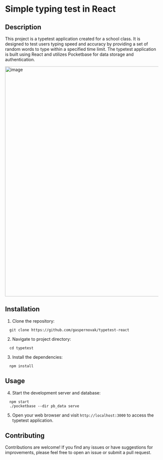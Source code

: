 # Simple typing test in React

## Description
This project is a typetest application created for a school class. It is designed to test users typing speed and accuracy by providing a set of random words to type within a specified time limit. The typetest application is built using React and utilizes Pocketbase for data storage and authentication.

<img width="753" alt="image" src="https://github.com/gaspernovak/RPS-Projekt1-Typetest/assets/36790111/616d14cd-5bc6-4fd2-8b04-45a8f11f988e">

## Installation
1. Clone the repository:
```
  git clone https://github.com/gaspernovak/typetest-react
```

2. Navigate to project directory:
```
  cd typetest
```

3. Install the dependencies:
```
  npm install 
```

## Usage
4. Start the development server and database:
```
  npm start
  ./pocketbase --dir pb_data serve
```

5. Open your web browser and visit `http://localhost:3000` to access the typetest application.

## Contributing
Contributions are welcome! If you find any issues or have suggestions for improvements, please feel free to open an issue or submit a pull request.
